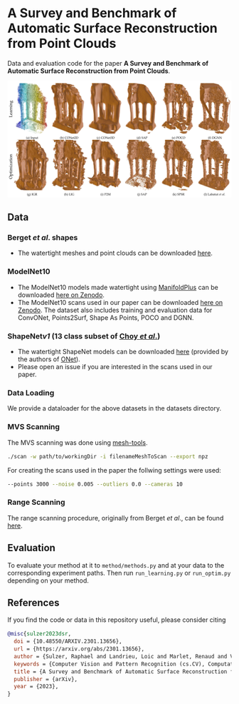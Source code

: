 # A Survey and Benchmark of Automatic Surface Reconstruction from Point Clouds

Data and evaluation code for the paper **A Survey and Benchmark of Automatic Surface Reconstruction from Point Clouds**.

![alt text](teaser.png)


## Data

### Berget *et al*. shapes

- The watertight meshes and point clouds can be downloaded [here](https://drive.google.com/file/d/18usEYyY0A1KqbVdbwu7QDA2rH-UNRdsj/view?usp=sharing).


### ModelNet10

- The ModelNet10 models made watertight using [ManifoldPlus](https://github.com/hjwdzh/ManifoldPlus)
can be downloaded [here on Zenodo](https://zenodo.org/record/5920479#.YflZilvMLIE).
- The ModelNet10 scans used in our paper can be downloaded
[here on Zenodo](https://zenodo.org/record/5940164#.YflZolvMLIE). The dataset also includes training and evaluation
data for ConvONet, Points2Surf, Shape As Points, POCO and DGNN.

### ShapeNet*v1* (13 class subset of [Choy *et al*.](https://arxiv.org/abs/1604.00449))

- The watertight ShapeNet models can be downloaded [here](https://s3.eu-central-1.amazonaws.com/avg-projects/occupancy_networks/data/watertight.zip) (provided by the authors of [ONet](https://arxiv.org/abs/1812.03828)).
- Please open an issue if you are interested in the scans used in our paper.

[//]: # (### Synthetic Rooms Dataset)

[//]: # ()
[//]: # (- The watertight scenes can be downloaded [here]&#40;https://s3.eu-central-1.amazonaws.com/avg-projects/convolutional_occupancy_networks/data/room_watertight_mesh.zip&#41; &#40;provided by the authors of [ConvONet]&#40;https://arxiv.org/abs/2003.04618&#41;&#41;.)

[//]: # (- Please open an issue if you are interested in the scans used in our paper.)

[//]: # (- The training and evaluation data for ConvONet can be downloaded here.)

[//]: # (- The training data for Shape As Points can be downloaded here.)



### Data Loading

We provide a dataloader for the above datasets in the datasets directory.

### MVS Scanning

The MVS scanning was done using [mesh-tools](https://github.com/raphaelsulzer/mesh-tools).

```bash
./scan -w path/to/workingDir -i filenameMeshToScan --export npz
```

For creating the scans used in the paper the follwing settings were used:

```bash
--points 3000 --noise 0.005 --outliers 0.0 --cameras 10
```

### Range Scanning

The range scanning procedure, originally from Berget *et al*., can be found
[here](https://github.com/raphaelsulzer/reconbench-CMake).

## Evaluation

To evaluate your method at it to `method/methods.py`
and at your data to the corresponding experiment paths.
Then run `run_learning.py` or `run_optim.py` depending on your method.


## References

If you find the code or data in this repository useful, please consider citing

```bibtex
@misc{sulzer2023dsr,
  doi = {10.48550/ARXIV.2301.13656},
  url = {https://arxiv.org/abs/2301.13656},
  author = {Sulzer, Raphael and Landrieu, Loic and Marlet, Renaud and Vallet, Bruno},
  keywords = {Computer Vision and Pattern Recognition (cs.CV), Computational Geometry (cs.CG), FOS: Computer and information sciences, FOS: Computer and information sciences},
  title = {A Survey and Benchmark of Automatic Surface Reconstruction from Point Clouds},
  publisher = {arXiv},
  year = {2023},
}
```